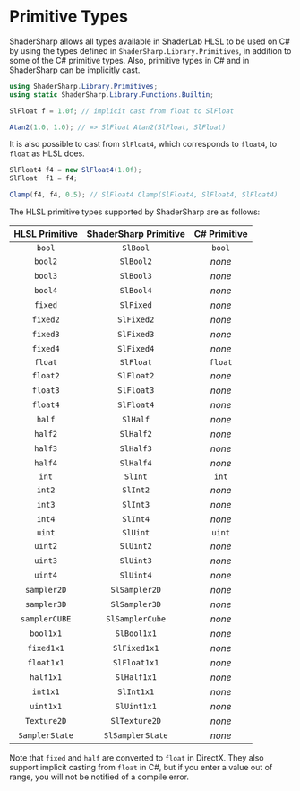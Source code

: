 # Primitive Types

ShaderSharp allows all types available in ShaderLab HLSL to be used on C# by using the types defined in `ShaderSharp.Library.Primitives`, in addition to some of the C# primitive types.
Also, primitive types in C# and in ShaderSharp can be implicitly cast.

```csharp
using ShaderSharp.Library.Primitives;
using static ShaderSharp.Library.Functions.Builtin;

SlFloat f = 1.0f; // implicit cast from float to SlFloat

Atan2(1.0, 1.0); // => SlFloat Atan2(SlFloat, SlFloat)
```

It is also possible to cast from `SlFloat4`, which corresponds to `float4`, to `float` as HLSL does.

```csharp
SlFloat4 f4 = new SlFloat4(1.0f);
SlFloat  f1 = f4;

Clamp(f4, f4, 0.5); // SlFloat4 Clamp(SlFloat4, SlFloat4, SlFloat4)
```

The HLSL primitive types supported by ShaderSharp are as follows:

| HLSL Primitive | ShaderSharp Primitive | C# Primitive |
| :------------: | :-------------------: | :----------: |
|     `bool`     |       `SlBool`        |    `bool`    |
|    `bool2`     |       `SlBool2`       |    _none_    |
|    `bool3`     |       `SlBool3`       |    _none_    |
|    `bool4`     |       `SlBool4`       |    _none_    |
|    `fixed`     |       `SlFixed`       |    _none_    |
|    `fixed2`    |      `SlFixed2`       |    _none_    |
|    `fixed3`    |      `SlFixed3`       |    _none_    |
|    `fixed4`    |      `SlFixed4`       |    _none_    |
|    `float`     |       `SlFloat`       |   `float`    |
|    `float2`    |      `SlFloat2`       |    _none_    |
|    `float3`    |      `SlFloat3`       |    _none_    |
|    `float4`    |      `SlFloat4`       |    _none_    |
|     `half`     |       `SlHalf`        |    _none_    |
|    `half2`     |       `SlHalf2`       |    _none_    |
|    `half3`     |       `SlHalf3`       |    _none_    |
|    `half4`     |       `SlHalf4`       |    _none_    |
|     `int`      |        `SlInt`        |    `int`     |
|     `int2`     |       `SlInt2`        |    _none_    |
|     `int3`     |       `SlInt3`        |    _none_    |
|     `int4`     |       `SlInt4`        |    _none_    |
|     `uint`     |       `SlUint`        |    `uint`    |
|    `uint2`     |       `SlUint2`       |    _none_    |
|    `uint3`     |       `SlUint3`       |    _none_    |
|    `uint4`     |       `SlUint4`       |    _none_    |
|  `sampler2D`   |     `SlSampler2D`     |    _none_    |
|  `sampler3D`   |     `SlSampler3D`     |    _none_    |
| `samplerCUBE`  |    `SlSamplerCube`    |    _none_    |
|   `bool1x1`    |      `SlBool1x1`      |    _none_    |
|   `fixed1x1`   |     `SlFixed1x1`      |    _none_    |
|   `float1x1`   |     `SlFloat1x1`      |    _none_    |
|   `half1x1`    |      `SlHalf1x1`      |    _none_    |
|    `int1x1`    |      `SlInt1x1`       |    _none_    |
|   `uint1x1`    |      `SlUint1x1`      |    _none_    |
|  `Texture2D`   |     `SlTexture2D`     |    _none_    |
| `SamplerState` |   `SlSamplerState`    |    _none_    |

Note that `fixed` and `half` are converted to `float` in DirectX.
They also support implicit casting from `float` in C#, but if you enter a value out of range, you will not be notified of a compile error.
